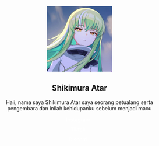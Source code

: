 <!DOCTYPE html>
<html lang="en">
<head>
  <meta charset="UTF-8">
  <meta name="viewport" content="width=], initial-scale=1.0">
  <meta http-equiv="X-UA-Compatible" content="ie=edge">
  <title>Link Tirta</title>
  <style>
    body{
      margin: 0;
      padding: 0;
    }
    
    .container  {
      width: 100%;
      height: 100vh;
      display: flex;
      justify-content: center;
      background: url(fil2.jpg);
      background-size: cover;
      background-repeat: no-repeat;
      color: white;
    }
    
    .card  {
      text-align: center;
      margin: 50px;
    }
    
    .card> img {
      border-radius: 50%;
    }
    
    .Link{
      display: center;
      flex-direction: coloumb;
      justify-content: center;
      margin-top: 10px;
    }
    
    a {
      margin-right: 8px;
      color: white;
      background: linear-gradient(to right top, #7A85C1, B2B0E8);
      text-decoration: none;
      padding: 8px;
      border-radius: 8px;
    }
  </style>
</head>
<body>
  <div class="container">
    <div class="card">
      <img src="fil1.jpg" width="180" alt="Shikimura Atar">
      <h2>Shikimura Atar</h2>
      <p>Haii, nama saya Shikimura Atar saya seorang petualang serta pengembara dan inilah  kehidupanku sebelum menjadi maou</p>
      <div  class="Link">
        <div.class="Sosmed">
          <a  href="https://www.instagram.com/trtaah9">Instagram</a>
      </div>
      <div  class="Link">
        <div.class="Sosmed">
          <a  href="https://tiktok.com/@trtarajinngaji">Tiktok</a>
      </div>
      <div  class="Link">
         <div.class="Sosmed">
          <a  href="https://discord.gg/vcnprHq9uX">Discord</a>
      </div>
      </div>
    </div>
  </div>
</body>
</html>
